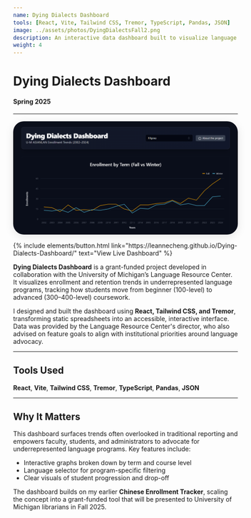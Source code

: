 ```yaml
---
name: Dying Dialects Dashboard
tools: [React, Vite, Tailwind CSS, Tremor, TypeScript, Pandas, JSON]
image: ../assets/photos/DyingDialectsFall2.png
description: An interactive data dashboard built to visualize language enrollment and retention trends at the University of Michigan. Funded by a grant from the U-M Library and built in collaboration with the Language Resource Center.
weight: 4
---
```


# Dying Dialects Dashboard

#### Spring 2025
---

<div style="display: flex; justify-content: center; align-items: center; margin: 1rem 0;">
  <img src="../assets/photos/DyingDialectsDashboard.png" alt="Dying Dialects Dashboard UI Screenshot" width="700" style="border-radius: 24px; box-shadow: 0 4px 20px rgba(0, 0, 0, 0.1);" />
</div>

<p class="text-center">
  {% include elements/button.html link="https://leannecheng.github.io/Dying-Dialects-Dashboard/" text="View Live Dashboard" %}
</p>

**Dying Dialects Dashboard** is a grant-funded project developed in collaboration with the University of Michigan’s Language Resource Center. It visualizes enrollment and retention trends in underrepresented language programs, tracking how students move from beginner (100-level) to advanced (300–400-level) coursework.

I designed and built the dashboard using **React, Tailwind CSS, and Tremor**, transforming static spreadsheets into an accessible, interactive interface. Data was provided by the Language Resource Center's director, who also advised on feature goals to align with institutional priorities around language advocacy.

---

## Tools Used

**React**, **Vite**, **Tailwind CSS**, **Tremor**, **TypeScript**, **Pandas**, **JSON**

---

## Why It Matters

This dashboard surfaces trends often overlooked in traditional reporting and empowers faculty, students, and administrators to advocate for underrepresented language programs. Key features include:

- Interactive graphs broken down by term and course level
- Language selector for program-specific filtering
- Clear visuals of student progression and drop-off

The dashboard builds on my earlier **Chinese Enrollment Tracker**, scaling the concept into a grant-funded tool that will be presented to University of Michigan librarians in Fall 2025.






